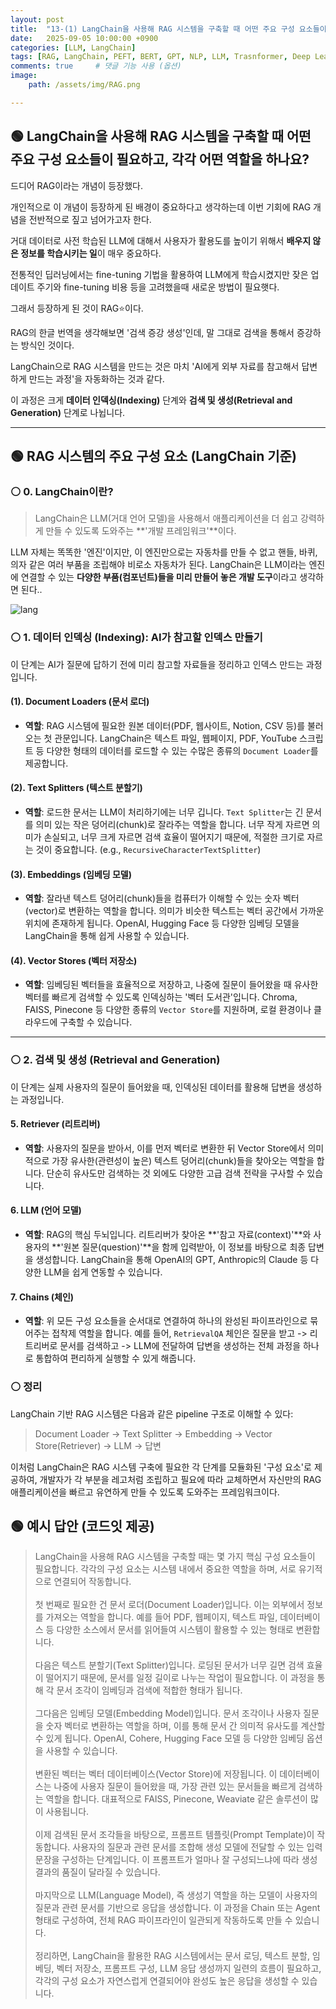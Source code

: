 ```yaml
---
layout: post
title:  "13-(1) LangChain을 사용해 RAG 시스템을 구축할 때 어떤 주요 구성 요소들이 필요하고, 각각 어떤 역할을 하나요?"
date:   2025-09-05 10:00:00 +0900
categories: [LLM, LangChain]
tags: [RAG, LangChain, PEFT, BERT, GPT, NLP, LLM, Trasnformer, Deep Learning, AI]
comments: true     # 댓글 기능 사용 (옵션)
image:
    path: /assets/img/RAG.png

---
```


## 🟢 LangChain을 사용해 RAG 시스템을 구축할 때 어떤 주요 구성 요소들이 필요하고, 각각 어떤 역할을 하나요?

드디어 RAG이라는 개념이 등장했다. 

개인적으로 이 개념이 등장하게 된 배경이 중요하다고 생각하는데 이번 기회에 RAG 개념을 전반적으로 짚고 넘어가고자 한다.

거대 데이터로 사전 학습된 LLM에 대해서 사용자가 활용도를 높이기 위해서 **배우지 않은 정보를 학습시키는 일**이 매우 중요하다.

전통적인 딥러닝에서는 fine-tuning 기법을 활용하여 LLM에게 학습시켰지만 잦은 업데이트 주기와 fine-tuning 비용 등을 고려했을때 새로운 방법이 필요햇다.

그래서 등장하게 된 것이 RAG⭐이다.

RAG의 한글 번역을 생각해보면 '검색 증강 생성'인데, 말 그대로 검색을 통해서 증강하는 방식인 것이다.

LangChain으로 RAG 시스템을 만드는 것은 마치 'AI에게 외부 자료를 참고해서 답변하게 만드는 과정'을 자동화하는 것과 같다. 

이 과정은 크게 **데이터 인덱싱(Indexing)** 단계와 **검색 및 생성(Retrieval and Generation)** 단계로 나뉩니다.


---
## 🟢 RAG 시스템의 주요 구성 요소 (LangChain 기준)

### ⚪ 0. LangChain이란? 

> LangChain은 LLM(거대 언어 모델)을 사용해서 애플리케이션을 더 쉽고 강력하게 만들 수 있도록 도와주는 **'개발 프레임워크'**이다.

LLM 자체는 똑똑한 '엔진'이지만, 이 엔진만으로는 자동차를 만들 수 없고 핸들, 바퀴, 의자 같은 여러 부품을 조립해야 비로소 자동차가 된다. LangChain은 LLM이라는 엔진에 연결할 수 있는 **다양한 부품(컴포넌트)들을 미리 만들어 놓은 개발 도구**이라고 생각하면 된다.. 

![lang](https://dongmin-sim.github.io/assets/posts/ai/langchain/langchain-do.png)


### ⚪ 1. 데이터 인덱싱 (Indexing): AI가 참고할 인덱스 만들기

이 단계는 AI가 질문에 답하기 전에 미리 참고할 자료들을 정리하고 인덱스 만드는 과정입니다.

#### **(1). Document Loaders (문서 로더)**
* **역할**: RAG 시스템에 필요한 원본 데이터(PDF, 웹사이트, Notion, CSV 등)를 불러오는 첫 관문입니다. LangChain은 텍스트 파일, 웹페이지, PDF, YouTube 스크립트 등 다양한 형태의 데이터를 로드할 수 있는 수많은 종류의 `Document Loader`를 제공합니다.

#### **(2). Text Splitters (텍스트 분할기)**
* **역할**: 로드한 문서는 LLM이 처리하기에는 너무 깁니다. `Text Splitter`는 긴 문서를 의미 있는 작은 덩어리(chunk)로 잘라주는 역할을 합니다. 너무 작게 자르면 의미가 손실되고, 너무 크게 자르면 검색 효율이 떨어지기 때문에, 적절한 크기로 자르는 것이 중요합니다. (e.g., `RecursiveCharacterTextSplitter`)

#### **(3). Embeddings (임베딩 모델)**
* **역할**: 잘라낸 텍스트 덩어리(chunk)들을 컴퓨터가 이해할 수 있는 숫자 벡터(vector)로 변환하는 역할을 합니다. 의미가 비슷한 텍스트는 벡터 공간에서 가까운 위치에 존재하게 됩니다. OpenAI, Hugging Face 등 다양한 임베딩 모델을 LangChain을 통해 쉽게 사용할 수 있습니다.

#### **(4). Vector Stores (벡터 저장소)**
* **역할**: 임베딩된 벡터들을 효율적으로 저장하고, 나중에 질문이 들어왔을 때 유사한 벡터를 빠르게 검색할 수 있도록 인덱싱하는 '벡터 도서관'입니다. Chroma, FAISS, Pinecone 등 다양한 종류의 `Vector Store`를 지원하며, 로컬 환경이나 클라우드에 구축할 수 있습니다.

---

### ⚪ 2. 검색 및 생성 (Retrieval and Generation)

이 단계는 실제 사용자의 질문이 들어왔을 때, 인덱싱된 데이터를 활용해 답변을 생성하는 과정입니다.

#### **5. Retriever (리트리버)**
* **역할**: 사용자의 질문을 받아서, 이를 먼저 벡터로 변환한 뒤 Vector Store에서 의미적으로 가장 유사한(관련성이 높은) 텍스트 덩어리(chunk)들을 찾아오는 역할을 합니다. 단순히 유사도만 검색하는 것 외에도 다양한 고급 검색 전략을 구사할 수 있습니다.

#### **6. LLM (언어 모델)**
* **역할**: RAG의 핵심 두뇌입니다. 리트리버가 찾아온 **'참고 자료(context)'**와 사용자의 **'원본 질문(question)'**을 함께 입력받아, 이 정보를 바탕으로 최종 답변을 생성합니다. LangChain을 통해 OpenAI의 GPT, Anthropic의 Claude 등 다양한 LLM을 쉽게 연동할 수 있습니다.

#### **7. Chains (체인)**
* **역할**: 위 모든 구성 요소들을 순서대로 연결하여 하나의 완성된 파이프라인으로 묶어주는 접착제 역할을 합니다. 예를 들어, `RetrievalQA` 체인은 질문을 받고 -> 리트리버로 문서를 검색하고 -> LLM에 전달하여 답변을 생성하는 전체 과정을 하나로 통합하여 편리하게 실행할 수 있게 해줍니다.

### ⚪ 정리
LangChain 기반 RAG 시스템은 다음과 같은 pipeline 구조로 이해할 수 있다:

> Document Loader → Text Splitter → Embedding → Vector Store(Retriever) → LLM → 답변

이처럼 LangChain은 RAG 시스템 구축에 필요한 각 단계를 모듈화된 '구성 요소'로 제공하여, 개발자가 각 부분을 레고처럼 조립하고 필요에 따라 교체하면서 자신만의 RAG 애플리케이션을 빠르고 유연하게 만들 수 있도록 도와주는 프레임워크이다.



## 🟢 예시 답안 (코드잇 제공)


>LangChain을 사용해 RAG 시스템을 구축할 때는 몇 가지 핵심 구성 요소들이 필요합니다. 각각의 구성 요소는 시스템 내에서 중요한 역할을 하며, 서로 유기적으로 연결되어 작동합니다.<br><br>첫 번째로 필요한 건 문서 로더(Document Loader)입니다. 이는 외부에서 정보를 가져오는 역할을 합니다. 예를 들어 PDF, 웹페이지, 텍스트 파일, 데이터베이스 등 다양한 소스에서 문서를 읽어들여 시스템이 활용할 수 있는 형태로 변환합니다.<br><br>다음은 텍스트 분할기(Text Splitter)입니다. 로딩된 문서가 너무 길면 검색 효율이 떨어지기 때문에, 문서를 일정 길이로 나누는 작업이 필요합니다. 이 과정을 통해 각 문서 조각이 임베딩과 검색에 적합한 형태가 됩니다.<br><br>그다음은 임베딩 모델(Embedding Model)입니다. 문서 조각이나 사용자 질문을 숫자 벡터로 변환하는 역할을 하며, 이를 통해 문서 간 의미적 유사도를 계산할 수 있게 됩니다. OpenAI, Cohere, Hugging Face 모델 등 다양한 임베딩 옵션을 사용할 수 있습니다.<br><br>변환된 벡터는 벡터 데이터베이스(Vector Store)에 저장됩니다. 이 데이터베이스는 나중에 사용자 질문이 들어왔을 때, 가장 관련 있는 문서들을 빠르게 검색하는 역할을 합니다. 대표적으로 FAISS, Pinecone, Weaviate 같은 솔루션이 많이 사용됩니다.<br><br>이제 검색된 문서 조각들을 바탕으로, 프롬프트 템플릿(Prompt Template)이 작동합니다. 사용자의 질문과 관련 문서를 조합해 생성 모델에 전달할 수 있는 입력 문장을 구성하는 단계입니다. 이 프롬프트가 얼마나 잘 구성되느냐에 따라 생성 결과의 품질이 달라질 수 있습니다.<br><br>마지막으로 LLM(Language Model), 즉 생성기 역할을 하는 모델이 사용자의 질문과 관련 문서를 기반으로 응답을 생성합니다. 이 과정을 Chain 또는 Agent 형태로 구성하여, 전체 RAG 파이프라인이 일관되게 작동하도록 만들 수 있습니다.<br><br>정리하면, LangChain을 활용한 RAG 시스템에서는 문서 로딩, 텍스트 분할, 임베딩, 벡터 저장소, 프롬프트 구성, LLM 응답 생성까지 일련의 흐름이 필요하고, 각각의 구성 요소가 자연스럽게 연결되어야 완성도 높은 응답을 생성할 수 있습니다.